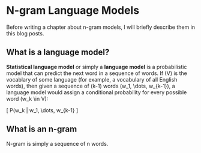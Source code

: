 # N-gram Language Models

Before writing a chapter about n-gram models, I will briefly describe them in this blog posts.

## What is a language model?

**Statistical language model** or simply a **language model** is a probabilistic model that can predict the next word in a sequence of words. If \(V\) is the vocablary of some language (for example, a vocabulary of all English words), then given a sequence of \(k-1\) words \(w_1, \dots, w_{k-1}\), a language model would assign a conditional probability for every possible word \(w_k \in V\):

\[ P(w_k | w_1, \dots, w_{k-1} \]

## What is an n-gram

N-gram is simply a sequence of n words.